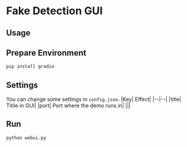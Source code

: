 # Fake Detection GUI
## Usage
## Prepare Environment
```bash
pip install gradio
```
## Settings
You can change some settings in `config.json`. 
|Key| Effect|
|--|--|
|title| Titile in GUI|
|port| Port where the demo runs in|
|||
## Run
```bash
python webui.py
```